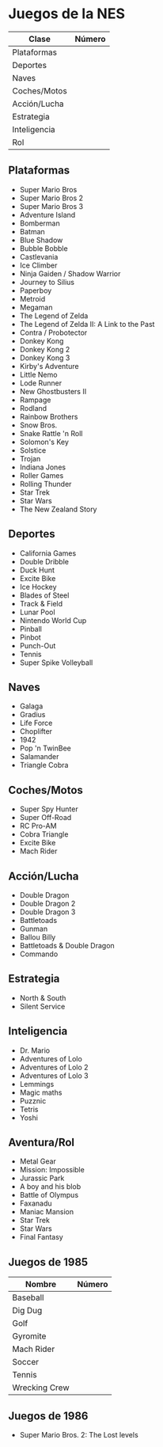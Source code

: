 Juegos de la NES
====

| Clase       | Número |
|-------------|--------|
| Plataformas |        |
| Deportes    |        |
| Naves       |        |
| Coches/Motos|        |
| Acción/Lucha|        |
| Estrategia  |        |
| Inteligencia|        |
| Rol         |        |


Plataformas
------
* Super Mario Bros
* Super Mario Bros 2
* Super Mario Bros 3
* Adventure Island
* Bomberman
* Batman
* Blue Shadow
* Bubble Bobble
* Castlevania
* Ice Climber
* Ninja Gaiden / Shadow Warrior
* Journey to Silius
* Paperboy
* Metroid
* Megaman
* The Legend of Zelda
* The Legend of Zelda II: A Link to the Past
* Contra / Probotector
* Donkey Kong
* Donkey Kong 2
* Donkey Kong 3
* Kirby's Adventure
* Little Nemo
* Lode Runner
* New Ghostbusters II
* Rampage
* Rodland
* Rainbow Brothers
* Snow Bros.
* Snake Rattle 'n Roll
* Solomon's Key
* Solstice
* Trojan
* Indiana Jones
* Roller Games
* Rolling Thunder
* Star Trek
* Star Wars
* The New Zealand Story

Deportes
------
* California Games
* Double Dribble
* Duck Hunt
* Excite Bike
* Ice Hockey
* Blades of Steel
* Track & Field
* Lunar Pool
* Nintendo World Cup
* Pinball
* Pinbot
* Punch-Out
* Tennis
* Super Spike Volleyball

Naves
------
* Galaga
* Gradius
* Life Force
* Choplifter
* 1942
* Pop 'n TwinBee
* Salamander
* Triangle Cobra

Coches/Motos
------
* Super Spy Hunter
* Super Off-Road
* RC Pro-AM
* Cobra Triangle
* Excite Bike
* Mach Rider

Acción/Lucha
------
* Double Dragon
* Double Dragon 2
* Double Dragon 3
* Battletoads
* Gunman
* Ballou Billy
* Battletoads & Double Dragon
* Commando

Estrategia
------
* North & South
* Silent Service

Inteligencia
------
* Dr. Mario
* Adventures of Lolo
* Adventures of Lolo 2
* Adventures of Lolo 3
* Lemmings
* Magic maths
* Puzznic
* Tetris
* Yoshi

Aventura/Rol
------
* Metal Gear
* Mission: Impossible
* Jurassic Park
* A boy and his blob
* Battle of Olympus
* Faxanadu
* Maniac Mansion
* Star Trek
* Star Wars
* Final Fantasy

Juegos de 1985
------
| Nombre        | Número |
|---------------|--------|
| Baseball      |        |
| Dig Dug       |        |
| Golf          |        |
| Gyromite      |        |
| Mach Rider    |        |
| Soccer        |        |
| Tennis        |        |
| Wrecking Crew |        |

Juegos de 1986
------
* Super Mario Bros. 2: The Lost levels
